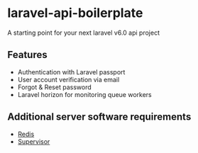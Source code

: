 # laravel-api-boilerplate
A starting point for your next laravel v6.0 api project

## Features
* Authentication with Laravel passport
* User account verification via email
* Forgot & Reset password
* Laravel horizon for monitoring queue workers

## Additional server software requirements
* [Redis](https://redis.io/)
* [Supervisor](http://supervisord.org/index.html)